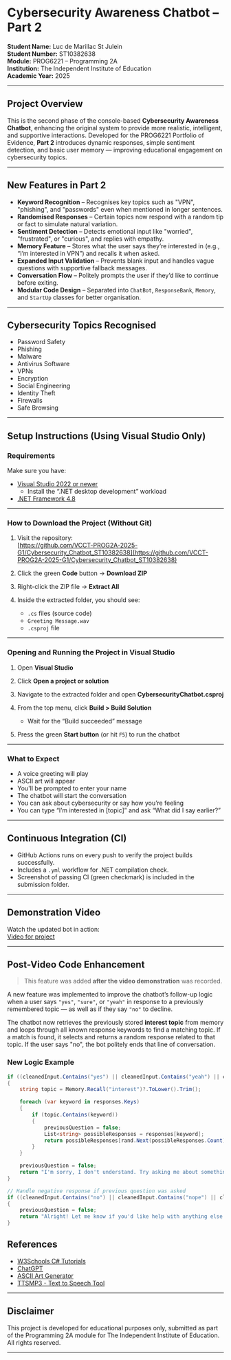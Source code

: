 # Cybersecurity Awareness Chatbot – Part 2

**Student Name:** Luc de Marillac St Julein  
**Student Number:** ST10382638  
**Module:** PROG6221 – Programming 2A  
**Institution:** The Independent Institute of Education  
**Academic Year:** 2025  

---

## Project Overview

This is the second phase of the console-based **Cybersecurity Awareness Chatbot**, enhancing the original system to provide more realistic, intelligent, and supportive interactions. Developed for the PROG6221 Portfolio of Evidence, **Part 2** introduces dynamic responses, simple sentiment detection, and basic user memory — improving educational engagement on cybersecurity topics.

---

## New Features in Part 2

- **Keyword Recognition** – Recognises key topics such as "VPN", "phishing", and "passwords" even when mentioned in longer sentences.
- **Randomised Responses** – Certain topics now respond with a random tip or fact to simulate natural variation.
- **Sentiment Detection** – Detects emotional input like "worried", "frustrated", or "curious", and replies with empathy.
- **Memory Feature** – Stores what the user says they’re interested in (e.g., “I’m interested in VPN”) and recalls it when asked.
- **Expanded Input Validation** – Prevents blank input and handles vague questions with supportive fallback messages.
- **Conversation Flow** – Politely prompts the user if they’d like to continue before exiting.
- **Modular Code Design** – Separated into `ChatBot`, `ResponseBank`, `Memory`, and `StartUp` classes for better organisation.

---

## Cybersecurity Topics Recognised

- Password Safety
- Phishing
- Malware
- Antivirus Software
- VPNs
- Encryption
- Social Engineering
- Identity Theft
- Firewalls
- Safe Browsing

---

## Setup Instructions (Using Visual Studio Only)

### Requirements

Make sure you have:

- [Visual Studio 2022 or newer](https://visualstudio.microsoft.com/downloads/)
  - Install the “.NET desktop development” workload
- [.NET Framework 4.8](https://dotnet.microsoft.com/en-us/download/dotnet-framework/net48)

---

### How to Download the Project (Without Git)

1. Visit the repository:  
   [https://github.com/VCCT-PROG2A-2025-G1/Cybersecurity_Chatbot_ST10382638](https://github.com/VCCT-PROG2A-2025-G1/Cybersecurity_Chatbot_ST10382638)

2. Click the green **Code** button → **Download ZIP**

3. Right-click the ZIP file → **Extract All**

4. Inside the extracted folder, you should see:
   - `.cs` files (source code)
   - `Greeting Message.wav`
   - `.csproj` file

---

### Opening and Running the Project in Visual Studio

1. Open **Visual Studio**

2. Click **Open a project or solution**

3. Navigate to the extracted folder and open **CybersecurityChatbot.csproj**

4. From the top menu, click **Build > Build Solution**  
   - Wait for the “Build succeeded” message

5. Press the green **Start button** (or hit `F5`) to run the chatbot

---

### What to Expect

- A voice greeting will play  
- ASCII art will appear  
- You'll be prompted to enter your name  
- The chatbot will start the conversation  
- You can ask about cybersecurity or say how you’re feeling  
- You can type “I’m interested in [topic]” and ask “What did I say earlier?”

---

## Continuous Integration (CI)

- GitHub Actions runs on every push to verify the project builds successfully.  
- Includes a `.yml` workflow for .NET compilation check.  
- Screenshot of passing CI (green checkmark) is included in the submission folder.

---

## Demonstration Video

Watch the updated bot in action:  
[Video for project](https://youtu.be/_d8Ma3ey9tc)

---

## Post-Video Code Enhancement

> This feature was added **after the video demonstration** was recorded.

A new feature was implemented to improve the chatbot’s follow-up logic when a user says `"yes"`, `"sure"`, or `"yeah"` in response to a previously remembered topic — as well as if they say `"no"` to decline.

The chatbot now retrieves the previously stored **interest topic** from memory and loops through all known response keywords to find a matching topic. If a match is found, it selects and returns a random response related to that topic. If the user says "no", the bot politely ends that line of conversation.

### New Logic Example

```csharp
if ((cleanedInput.Contains("yes") || cleanedInput.Contains("yeah") || cleanedInput.Contains("sure")) && previousQuestion)
{
    string topic = Memory.Recall("interest")?.ToLower().Trim();

    foreach (var keyword in responses.Keys)
    {
        if (topic.Contains(keyword))
        {
            previousQuestion = false;
            List<string> possibleResponses = responses[keyword];
            return possibleResponses[rand.Next(possibleResponses.Count)];
        }
    }

    previousQuestion = false;
    return "I'm sorry, I don't understand. Try asking me about something cybersecurity-related.";
}

// Handle negative response if previous question was asked
if ((cleanedInput.Contains("no") || cleanedInput.Contains("nope") || cleanedInput.Contains("nah")) && previousQuestion)
{
    previousQuestion = false;
    return "Alright! Let me know if you'd like help with anything else.";
}

```
## References

- [W3Schools C# Tutorials](https://www.w3schools.com/cs/index.php)
- [ChatGPT](https://chat.openai.com)
- [ASCII Art Generator](https://ascii.co.uk/)
- [TTSMP3 - Text to Speech Tool](https://ttsmp3.com)

---

## Disclaimer

This project is developed for educational purposes only, submitted as part of the Programming 2A module for The Independent Institute of Education. All rights reserved.

---
